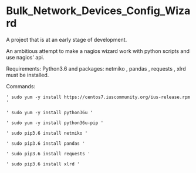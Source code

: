 # Bulk_Network_Devices_Config_Wizard

A project that is at an early stage of development.

An ambitious attempt to make a nagios wizard work with python scripts and use nagios' api.

Requirements: Python3.6 and packages: netmiko , pandas , requests , xlrd must be installed.

Commands:

    ' sudo yum -y install https://centos7.iuscommunity.org/ius-release.rpm '

    ' sudo yum -y install python36u '

    ' sudo yum -y install python36u-pip '

    ' sudo pip3.6 install netmiko ' 

    ' sudo pip3.6 install pandas '

    ' sudo pip3.6 install requests '

    ' sudo pip3.6 install xlrd '
